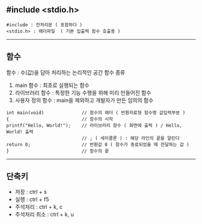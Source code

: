 ## #include <stdio.h>
```
#include : 전처리문 ( 포함하다 )
<stdio.h> : 헤더파일  ( 기본 입출력 함수 호출용 )
```
---
## 함수
함수 : 수(값)을 담아 처리하는 논리적인 공간
함수 종류
1. main 함수 : 최초로 실행되는 함수
2. 라이브러리 함수 : 특정한 기능 수행을 위해 미리 만들어진 함수
3. 사용자 정의 함수 : main을 제외하고 개발자가 만든 임의의 함수
```
int main(void)              // 함수의 헤더 ( 반환자료형 함수명 값입력부분 )
{                           // 함수의 시작
printf("Hello, World!");    // 라이브러리 함수 ( 화면에 출력 ) / Hello, World! 출력
                            // ; ( 세미콜론 ) : 해당 라인의 끝을 알린다
return 0;                   // 반환값 0 ( 함수가 종료되었을 때 전달하는 값 )
}                           // 함수의 끝
```
---
## 단축키
- 저장 : ctrl + s
- 실행 : ctrl + f5
- 주석처리 : ctrl + k, c
- 주석처리 취소 : ctrl + k, u
